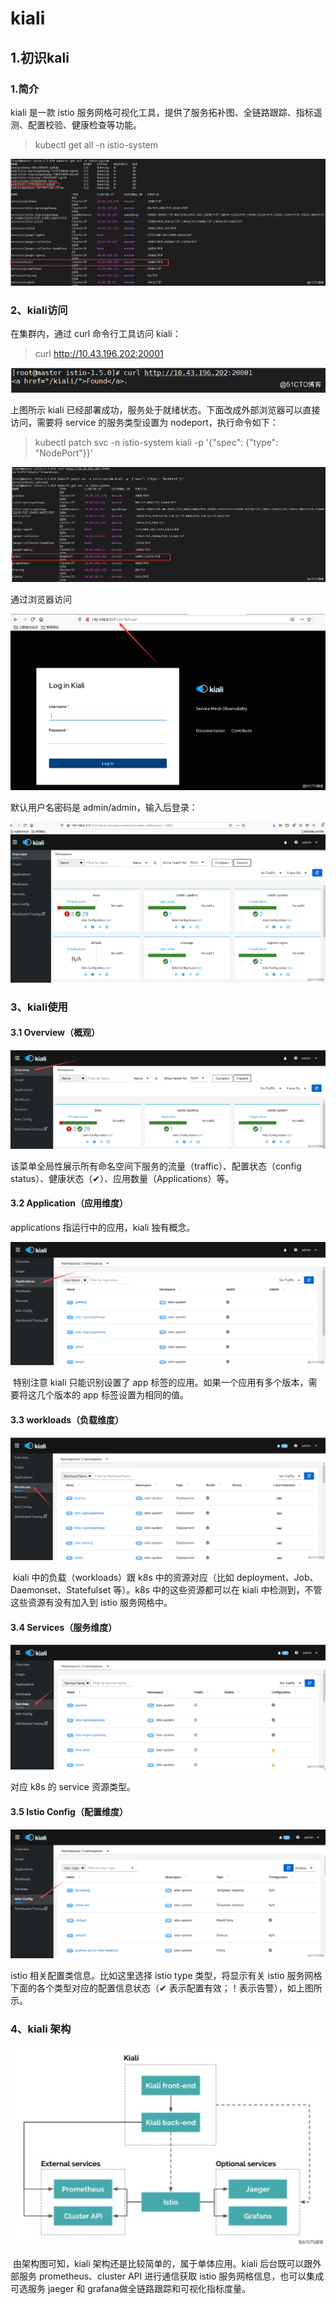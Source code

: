 # kiali

## 1.初识kali

### 1.简介

kiali 是一款 istio 服务网格可视化工具，提供了服务拓补图、全链路跟踪、指标遥测、配置校验、健康检查等功能。

> kubectl get all -n istio-system

![image-20200410115100332.png](img/1586768785479218.png)



### 2、kiali访问

在集群内，通过 curl 命令行工具访问 kiali：

> curl http://10.43.196.202:20001

![image-20200410115308325.png](img/1586768835151344.png)

上图所示 kiali 已经部署成功，服务处于就绪状态。下面改成外部浏览器可以直接访问，需要将 service 的服务类型设置为 nodeport，执行命令如下：

> kubectl patch svc -n istio-system kiali -p '{"spec": {"type": "NodePort"}}'

![image-20200410115425781.png](img/1586768875783386.png)

通过浏览器访问

![image-20200410115523926.png](img/1586768890213686.png)

 默认用户名密码是 admin/admin，输入后登录：

![image-20200410115604168.png](img/1586768906393097.png)



### 3、kiali使用

####   3.1  Overview（概观）

![image-20200410135552577.png](img/1586768940548144.png)



该菜单全局性展示所有命名空间下服务的流量（traffic）、配置状态（config status）、健康状态（✔）、应用数量（Applications）等。

#### 3.2 Application（应用维度）

   applications 指运行中的应用，kiali 独有概念。

![image-20200410135740999.png](img/1586768965195076.png)



​	特别注意 kiali 只能识别设置了 app 标签的应用。如果一个应用有多个版本，需要将这几个版本的 app 标签设置为相同的值。

#### 3.3 workloads（负载维度）

![image-20200410140020813.png](img/1586768997951546.png)



​    kiali 中的负载（workloads）跟 k8s 中的资源对应（比如 deployment、Job、Daemonset、Statefulset 等）。k8s 中的这些资源都可以在 kiali 中检测到，不管这些资源有没有加入到 istio 服务网格中。

#### 3.4  Services（服务维度）

![image-20200410140113105.png](img/1586769029233484.png)



对应 k8s 的 service 资源类型。

#### 3.5  Istio Config（配置维度）

![image-20200410140203362.png](img/1586769070280784.png)



 istio 相关配置类信息。比如这里选择 istio type 类型，将显示有关 istio 服务网格下面的各个类型对应的配置信息状态（✔ 表示配置有效；！表示告警），如上图所示。

### 4、kiali 架构

<img src="img/1586769097647095.png" alt="1584520675671264.png" style="zoom: 50%;" />



​    由架构图可知，kiali 架构还是比较简单的，属于单体应用。kiali 后台既可以跟外部服务 prometheus、cluster API  进行通信获取 istio 服务网格信息，也可以集成可选服务 jaeger 和 grafana做全链路跟踪和可视化指标度量。